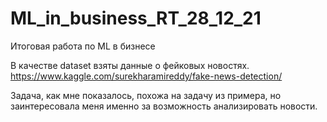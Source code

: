 # ML_in_business_RT_28_12_21
Итоговая работа по ML в бизнесе

В качестве dataset взяты данные о фейковых новостях. https://www.kaggle.com/surekharamireddy/fake-news-detection/ 

Задача, как мне показалось, похожа на задачу из примера, но заинтересовала меня именно за возможность анализировать новости.

